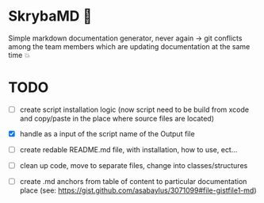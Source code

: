 # SkrybaMD 📝
Simple markdown documentation generator, never again -> git conflicts among the team members which are updating documentation at the same time 💥

# TODO
- [ ] create script installation logic (now script need to be build from xcode and copy/paste in the place where source files are located)
- [x] handle as a input of the script name of the Output file
- [ ] create redable README.md file, with installation, how to use, ect...
- [ ] clean up code, move to separate files, change into classes/structures
- [ ] create .md anchors from table of content to particular documentation place (see: https://gist.github.com/asabaylus/3071099#file-gistfile1-md)

